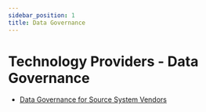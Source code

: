 ```yaml
---
sidebar_position: 1
title: Data Governance
---
```


# Technology Providers - Data Governance

* [Data Governance for Source System Vendors](./data-governance-for-source-system-vendors.md)
